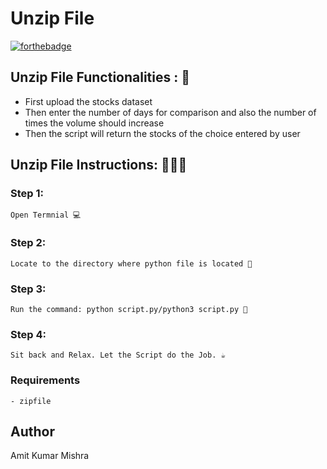 # <b>Unzip File</b>

[![forthebadge](https://forthebadge.com/images/badges/made-with-python.svg)](https://forthebadge.com)

## Unzip File Functionalities : 🚀

- First upload the stocks dataset
- Then enter the number of days for comparison and also the number of times the volume
   should increase
- Then the script will return the stocks of the choice entered by user

## Unzip File Instructions: 👨🏻‍💻

### Step 1:

    Open Termnial 💻

### Step 2:

    Locate to the directory where python file is located 📂

### Step 3:

    Run the command: python script.py/python3 script.py 🧐

### Step 4:

    Sit back and Relax. Let the Script do the Job. ☕

### Requirements

    - zipfile
    
## Author
   
   Amit Kumar Mishra

